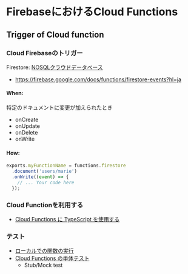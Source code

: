# FirebaseにおけるCloud Functions

## Trigger of Cloud function

### Cloud Firebaseのトリガー

Firestore: [NOSQLクラウドデータベース](https://firebase.google.com/docs/firestore/?hl=ja)

- <https://firebase.google.com/docs/functions/firestore-events?hl=ja>


#### When:

特定のドキュメントに変更が加えられたとき

- onCreate
- onUpdate
- onDelete
- onWrite

#### How:

```js
exports.myFunctionName = functions.firestore
  .document('users/marie')
  .onWrite((event) => {
    // ... Your code here
  });
```

### Cloud Functionを利用する

- [Cloud Functions に TypeScript を使用する](https://firebase.google.com/docs/functions/typescript?hl=ja)


### テスト

- [ローカルでの関数の実行](https://firebase.google.com/docs/functions/local-emulator?hl=ja)
- [Cloud Functions の単体テスト](https://firebase.google.com/docs/functions/unit-testing?hl=ja)
  - Stub/Mock test